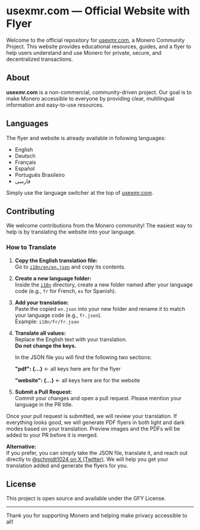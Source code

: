 # usexmr.com — Official Website with Flyer

Welcome to the official repository for [usexmr.com](https://usexmr.com), a Monero Community Project. This website provides educational resources, guides, and a flyer to help users understand and use Monero for private, secure, and decentralized transactions.

## About

**usexmr.com** is a non-commercial, community-driven project. Our goal is to make Monero accessible to everyone by providing clear, multilingual information and easy-to-use resources.

## Languages

The flyer and website is already available in following languages:

- English
- Deutsch
- Français
- Español
- Português Brasileiro
- فارسی

Simply use the language switcher at the top of [usexmr.com](https://usexmr.com).

## Contributing

We welcome contributions from the Monero community! The easiest way to help is by translating the website into your language.

### How to Translate

1. **Copy the English translation file:**  
   Go to [`i18n/en/en.json`](i18n/en/en.json) and copy its contents.

2. **Create a new language folder:**  
   Inside the [`i18n`](i18n/) directory, create a new folder named after your language code (e.g., `fr` for French, `es` for Spanish).

3. **Add your translation:**  
   Paste the copied `en.json` into your new folder and rename it to match your language code (e.g., `fr.json`).  
   Example: `i18n/fr/fr.json`

4. **Translate all values:**  
   Replace the English text with your translation.  
   **Do not change the keys.**

   In the JSON file you will find the following two sections:

   **"pdf": {...}** <- all keys here are for the flyer

   **"website": {...}** <- all keys here are for the website

5. **Submit a Pull Request:**  
   Commit your changes and open a pull request. Please mention your language in the PR title.

Once your pull request is submitted, we will review your translation. If everything looks good, we will generate PDF flyers in both light and dark modes based on your translation. Preview images and the PDFs will be added to your PR before it is merged.

**Alternative:**  
If you prefer, you can simply take the JSON file, translate it, and reach out directly to [@schmidt1024 on X (Twitter)](https://x.com/schmidt1024). We will help you get your translation added and generate the flyers for you.

## License

This project is open source and available under the GFY License.

---

Thank you for supporting Monero and helping make privacy accessible to all!